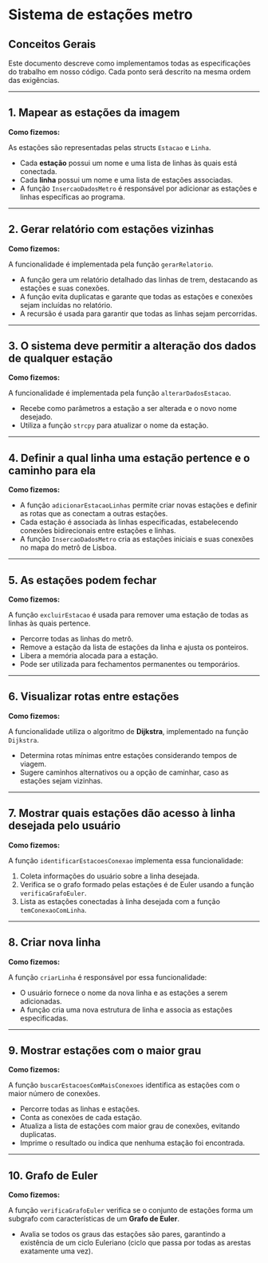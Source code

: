 # Sistema de estações metro
## Conceitos Gerais  

Este documento descreve como implementamos todas as especificações do trabalho em nosso código. Cada ponto será descrito na mesma ordem das exigências.  

---

## 1. Mapear as estações da imagem  
**Como fizemos:**  

As estações são representadas pelas structs `Estacao` e `Linha`.  
- Cada **estação** possui um nome e uma lista de linhas às quais está conectada.  
- Cada **linha** possui um nome e uma lista de estações associadas.  
- A função `InsercaoDadosMetro` é responsável por adicionar as estações e linhas específicas ao programa.  

---

## 2. Gerar relatório com estações vizinhas  
**Como fizemos:**  

A funcionalidade é implementada pela função `gerarRelatorio`.  
- A função gera um relatório detalhado das linhas de trem, destacando as estações e suas conexões.  
- A função evita duplicatas e garante que todas as estações e conexões sejam incluídas no relatório.  
- A recursão é usada para garantir que todas as linhas sejam percorridas.  

---

## 3. O sistema deve permitir a alteração dos dados de qualquer estação  
**Como fizemos:**  

A funcionalidade é implementada pela função `alterarDadosEstacao`.  
- Recebe como parâmetros a estação a ser alterada e o novo nome desejado.  
- Utiliza a função `strcpy` para atualizar o nome da estação.  

---

## 4. Definir a qual linha uma estação pertence e o caminho para ela  
**Como fizemos:**  

- A função `adicionarEstacaoLinhas` permite criar novas estações e definir as rotas que as conectam a outras estações.  
- Cada estação é associada às linhas especificadas, estabelecendo conexões bidirecionais entre estações e linhas.  
- A função `InsercaoDadosMetro` cria as estações iniciais e suas conexões no mapa do metrô de Lisboa.  

---

## 5. As estações podem fechar  
**Como fizemos:**  

A função `excluirEstacao` é usada para remover uma estação de todas as linhas às quais pertence.  
- Percorre todas as linhas do metrô.  
- Remove a estação da lista de estações da linha e ajusta os ponteiros.  
- Libera a memória alocada para a estação.  
- Pode ser utilizada para fechamentos permanentes ou temporários.  

---

## 6. Visualizar rotas entre estações  
**Como fizemos:**  

A funcionalidade utiliza o algoritmo de **Dijkstra**, implementado na função `Dijkstra`.  
- Determina rotas mínimas entre estações considerando tempos de viagem.  
- Sugere caminhos alternativos ou a opção de caminhar, caso as estações sejam vizinhas.  

---

## 7. Mostrar quais estações dão acesso à linha desejada pelo usuário  
**Como fizemos:**  

A função `identificarEstacoesConexao` implementa essa funcionalidade:  
1. Coleta informações do usuário sobre a linha desejada.  
2. Verifica se o grafo formado pelas estações é de Euler usando a função `verificaGrafoEuler`.  
3. Lista as estações conectadas à linha desejada com a função `temConexaoComLinha`.  

---

## 8. Criar nova linha  
**Como fizemos:**  

A função `criarLinha` é responsável por essa funcionalidade:  
- O usuário fornece o nome da nova linha e as estações a serem adicionadas.  
- A função cria uma nova estrutura de linha e associa as estações especificadas.  

---

## 9. Mostrar estações com o maior grau  
**Como fizemos:**  

A função `buscarEstacoesComMaisConexoes` identifica as estações com o maior número de conexões.  
- Percorre todas as linhas e estações.  
- Conta as conexões de cada estação.  
- Atualiza a lista de estações com maior grau de conexões, evitando duplicatas.  
- Imprime o resultado ou indica que nenhuma estação foi encontrada.  

---

## 10. Grafo de Euler  
**Como fizemos:**  

A função `verificaGrafoEuler` verifica se o conjunto de estações forma um subgrafo com características de um **Grafo de Euler**.  
- Avalia se todos os graus das estações são pares, garantindo a existência de um ciclo Euleriano (ciclo que passa por todas as arestas exatamente uma vez).  

